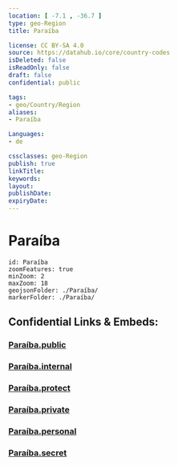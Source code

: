```yaml
---
location: [ -7.1 , -36.7 ] 
type: geo-Region
title: Paraíba

license: CC BY-SA 4.0
source: https://datahub.io/core/country-codes
isDeleted: false
isReadOnly: false
draft: false
confidential: public

tags:
- geo/Country/Region
aliases:
- Paraíba

Languages:
- de

cssclasses: geo-Region
publish: true
linkTitle: 
keywords: 
layout: 
publishDate: 
expiryDate: 
---
```


# Paraíba

```leaflet
id: Paraíba
zoomFeatures: true 
minZoom: 2 
maxZoom: 18
geojsonFolder: ./Paraíba/
markerFolder: ./Paraíba/
```


## Confidential Links & Embeds: 

### [Paraíba.public](/_public/\Earth\Continent\America~South\Brazil\states~BrazilParaíba.public.md) 

### [Paraíba.internal](/_internal/\Earth\Continent\America~South\Brazil\states~BrazilParaíba.internal.md) 

### [Paraíba.protect](/_protect/\Earth\Continent\America~South\Brazil\states~BrazilParaíba.protect.md) 

### [Paraíba.private](/_private/\Earth\Continent\America~South\Brazil\states~BrazilParaíba.private.md) 

### [Paraíba.personal](/_personal/\Earth\Continent\America~South\Brazil\states~BrazilParaíba.personal.md) 

### [Paraíba.secret](/_secret/\Earth\Continent\America~South\Brazil\states~BrazilParaíba.secret.md)

